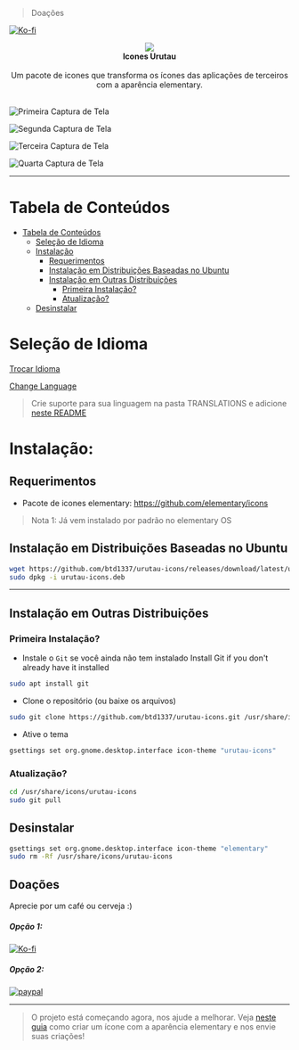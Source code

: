 > Doações

[![Ko-fi](https://ko-fi.com/img/Kofi_Logo_Blue.svg)](https://ko-fi.com/btd1337)

<p align="center">
  <img src="https://raw.githubusercontent.com/btd1337/elementary-full-icon-theme/master/logo.png"><br>
  <b>Icones Urutau</b>
  <br><br>
  Um pacote de icones que transforma os ícones das aplicações de terceiros com a aparência elementary.
  <br><br>
</p>

![Primeira Captura de Tela](https://raw.githubusercontent.com/btd1337/elementary-full-icon-theme/master/preview/img1.jpeg)  

![Segunda Captura de Tela](https://raw.githubusercontent.com/btd1337/elementary-full-icon-theme/master/preview/img2.jpeg)

![Terceira Captura de Tela](https://raw.githubusercontent.com/btd1337/elementary-full-icon-theme/master/preview/img3.jpeg)

![Quarta Captura de Tela](https://raw.githubusercontent.com/btd1337/elementary-full-icon-theme/master/preview/img4.jpeg)  

---

# Tabela de Conteúdos

- [Tabela de Conteúdos](#table-of-contents)
  - [Seleção de Idioma](#language-selection)
  - [Instalação](#installation)
    - [Requerimentos](#requirements)
    - [Instalação em Distribuições Baseadas no Ubuntu](#installation-ubuntu-based-distros)
    - [Instalação em Outras Distribuições](#installation-other-distros)
      - [Primeira Instalação?](#first-installation)
      - [Atualização?](#first-installation)
  - [Desinstalar](#uninstall)

# Seleção de Idioma

[Trocar Idioma](https://github.com/btd1337/urutau-icons/tree/master/README.md#language-selection)

[Change Language](https://github.com/btd1337/urutau-icons/tree/master/README.md#language-selection)

> Crie suporte para sua linguagem na pasta TRANSLATIONS e adicione [neste README](https://github.com/btd1337/urutau-icons/tree/master/README.md)

# Instalação:

## Requerimentos

 - Pacote de icones elementary: https://github.com/elementary/icons

 > Nota 1: Já vem instalado por padrão no elementary OS

## Instalação em Distribuições Baseadas no Ubuntu

```sh
wget https://github.com/btd1337/urutau-icons/releases/download/latest/urutau-icons.deb
sudo dpkg -i urutau-icons.deb
```

---

## Instalação em Outras Distribuições

### Primeira Instalação?

- Instale o `Git` se você ainda não tem instalado Install Git if you don't already have it installed

```sh
sudo apt install git
```

- Clone o repositório (ou baixe os arquivos)

```sh
sudo git clone https://github.com/btd1337/urutau-icons.git /usr/share/icons/urutau-icons
```

- Ative o tema  

```sh
gsettings set org.gnome.desktop.interface icon-theme "urutau-icons"
```

### Atualização?

```sh
cd /usr/share/icons/urutau-icons
sudo git pull
```

## Desinstalar

```sh
gsettings set org.gnome.desktop.interface icon-theme "elementary"
sudo rm -Rf /usr/share/icons/urutau-icons
```

## Doações

Aprecie por um café ou cerveja :)

##### Opção 1:

[![Ko-fi](https://ko-fi.com/img/Kofi_Logo_Blue.svg)](https://ko-fi.com/btd1337)

##### Opção 2:

[![paypal](https://www.paypalobjects.com/en_US/i/btn/btn_donateCC_LG.gif)](https://www.paypal.com/cgi-bin/webscr?cmd=_donations&business=X85LVKF3HYPZL&lc=US&item_name=btd1337&item_number=elementary%2dicons&currency_code=USD&bn=PP%2dDonationsBF%3abtn_donateCC_LG%2egif%3aNonHosted)

---

> O projeto está começando agora, nos ajude a melhorar. Veja [neste guia](https://elementary.io/docs/human-interface-guidelines#iconography) como criar um ícone com a aparência elementary e nos envie suas criações!
